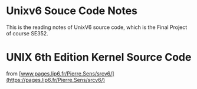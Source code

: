 # Unixv6 Souce Code Notes
This is the reading notes of UnixV6 source code, which is the Final Project of course SE352.

# UNIX 6th Edition Kernel Source Code
from [www.pages.lip6.fr/Pierre.Sens/srcv6/](https://pages.lip6.fr/Pierre.Sens/srcv6/)
